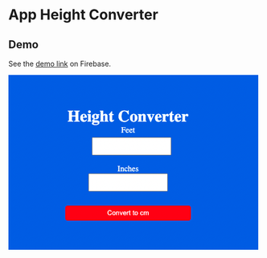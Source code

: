 # App Height Converter
## Demo
See the [demo link](https://height-converter.web.app/) on Firebase. 

![Demo screen shot](https://github.com/NatalliaPahosava/HeightConverter/blob/main/img/--demo-img.png)